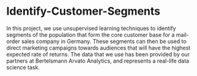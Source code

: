 # Identify-Customer-Segments

In this project, we use unsupervised learning techniques to identify segments of the population that form the core customer base for a mail-order sales company in Germany. These segments can then be used to direct marketing campaigns towards audiences that will have the highest expected rate of returns. The data that we use has been provided by our partners at Bertelsmann Arvato Analytics, and represents a real-life data science task.
